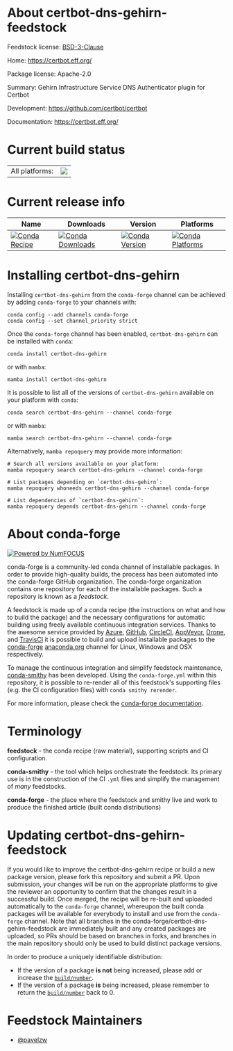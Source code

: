 About certbot-dns-gehirn-feedstock
==================================

Feedstock license: [BSD-3-Clause](https://github.com/conda-forge/certbot-dns-gehirn-feedstock/blob/main/LICENSE.txt)

Home: https://certbot.eff.org/

Package license: Apache-2.0

Summary: Gehirn Infrastructure Service DNS Authenticator plugin for Certbot

Development: https://github.com/certbot/certbot

Documentation: https://certbot.eff.org/

Current build status
====================


<table><tr><td>All platforms:</td>
    <td>
      <a href="https://dev.azure.com/conda-forge/feedstock-builds/_build/latest?definitionId=26582&branchName=main">
        <img src="https://dev.azure.com/conda-forge/feedstock-builds/_apis/build/status/certbot-dns-gehirn-feedstock?branchName=main">
      </a>
    </td>
  </tr>
</table>

Current release info
====================

| Name | Downloads | Version | Platforms |
| --- | --- | --- | --- |
| [![Conda Recipe](https://img.shields.io/badge/recipe-certbot--dns--gehirn-green.svg)](https://anaconda.org/conda-forge/certbot-dns-gehirn) | [![Conda Downloads](https://img.shields.io/conda/dn/conda-forge/certbot-dns-gehirn.svg)](https://anaconda.org/conda-forge/certbot-dns-gehirn) | [![Conda Version](https://img.shields.io/conda/vn/conda-forge/certbot-dns-gehirn.svg)](https://anaconda.org/conda-forge/certbot-dns-gehirn) | [![Conda Platforms](https://img.shields.io/conda/pn/conda-forge/certbot-dns-gehirn.svg)](https://anaconda.org/conda-forge/certbot-dns-gehirn) |

Installing certbot-dns-gehirn
=============================

Installing `certbot-dns-gehirn` from the `conda-forge` channel can be achieved by adding `conda-forge` to your channels with:

```
conda config --add channels conda-forge
conda config --set channel_priority strict
```

Once the `conda-forge` channel has been enabled, `certbot-dns-gehirn` can be installed with `conda`:

```
conda install certbot-dns-gehirn
```

or with `mamba`:

```
mamba install certbot-dns-gehirn
```

It is possible to list all of the versions of `certbot-dns-gehirn` available on your platform with `conda`:

```
conda search certbot-dns-gehirn --channel conda-forge
```

or with `mamba`:

```
mamba search certbot-dns-gehirn --channel conda-forge
```

Alternatively, `mamba repoquery` may provide more information:

```
# Search all versions available on your platform:
mamba repoquery search certbot-dns-gehirn --channel conda-forge

# List packages depending on `certbot-dns-gehirn`:
mamba repoquery whoneeds certbot-dns-gehirn --channel conda-forge

# List dependencies of `certbot-dns-gehirn`:
mamba repoquery depends certbot-dns-gehirn --channel conda-forge
```


About conda-forge
=================

[![Powered by
NumFOCUS](https://img.shields.io/badge/powered%20by-NumFOCUS-orange.svg?style=flat&colorA=E1523D&colorB=007D8A)](https://numfocus.org)

conda-forge is a community-led conda channel of installable packages.
In order to provide high-quality builds, the process has been automated into the
conda-forge GitHub organization. The conda-forge organization contains one repository
for each of the installable packages. Such a repository is known as a *feedstock*.

A feedstock is made up of a conda recipe (the instructions on what and how to build
the package) and the necessary configurations for automatic building using freely
available continuous integration services. Thanks to the awesome service provided by
[Azure](https://azure.microsoft.com/en-us/services/devops/), [GitHub](https://github.com/),
[CircleCI](https://circleci.com/), [AppVeyor](https://www.appveyor.com/),
[Drone](https://cloud.drone.io/welcome), and [TravisCI](https://travis-ci.com/)
it is possible to build and upload installable packages to the
[conda-forge](https://anaconda.org/conda-forge) [anaconda.org](https://anaconda.org/)
channel for Linux, Windows and OSX respectively.

To manage the continuous integration and simplify feedstock maintenance,
[conda-smithy](https://github.com/conda-forge/conda-smithy) has been developed.
Using the ``conda-forge.yml`` within this repository, it is possible to re-render all of
this feedstock's supporting files (e.g. the CI configuration files) with ``conda smithy rerender``.

For more information, please check the [conda-forge documentation](https://conda-forge.org/docs/).

Terminology
===========

**feedstock** - the conda recipe (raw material), supporting scripts and CI configuration.

**conda-smithy** - the tool which helps orchestrate the feedstock.
                   Its primary use is in the construction of the CI ``.yml`` files
                   and simplify the management of *many* feedstocks.

**conda-forge** - the place where the feedstock and smithy live and work to
                  produce the finished article (built conda distributions)


Updating certbot-dns-gehirn-feedstock
=====================================

If you would like to improve the certbot-dns-gehirn recipe or build a new
package version, please fork this repository and submit a PR. Upon submission,
your changes will be run on the appropriate platforms to give the reviewer an
opportunity to confirm that the changes result in a successful build. Once
merged, the recipe will be re-built and uploaded automatically to the
`conda-forge` channel, whereupon the built conda packages will be available for
everybody to install and use from the `conda-forge` channel.
Note that all branches in the conda-forge/certbot-dns-gehirn-feedstock are
immediately built and any created packages are uploaded, so PRs should be based
on branches in forks, and branches in the main repository should only be used to
build distinct package versions.

In order to produce a uniquely identifiable distribution:
 * If the version of a package **is not** being increased, please add or increase
   the [``build/number``](https://docs.conda.io/projects/conda-build/en/latest/resources/define-metadata.html#build-number-and-string).
 * If the version of a package **is** being increased, please remember to return
   the [``build/number``](https://docs.conda.io/projects/conda-build/en/latest/resources/define-metadata.html#build-number-and-string)
   back to 0.

Feedstock Maintainers
=====================

* [@pavelzw](https://github.com/pavelzw/)


